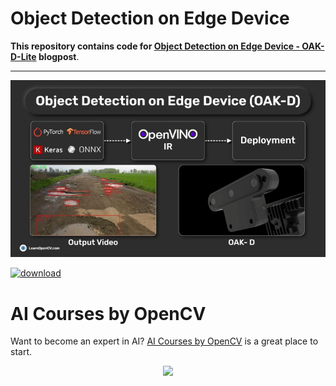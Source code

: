 # Object Detection on Edge Device

**This repository contains code for [Object Detection on Edge Device - OAK-D-Lite](https://learnopencv.com/object-detection-on-edge-device) blogpost**.

---

![](readme_images/Feature-image.gif)

[<img src="https://learnopencv.com/wp-content/uploads/2022/07/download-button-e1657285155454.png" alt="download" width="200">](https://www.dropbox.com/scl/fi/9itcfugejlcf11v2fcb33/Deployment-YOLOv8-OAK-D-Lite.zip?rlkey=vpag2p6x1ifhfj70ydhkiqkly&st=mw9d0j3e&dl=1)



# AI Courses by OpenCV

Want to become an expert in AI? [AI Courses by OpenCV](https://opencv.org/courses/) is a great place to start. 

<a href="https://opencv.org/courses/">

<p align="center"> 
<img src="https://learnopencv.com/wp-content/uploads/2023/01/AI-Courses-By-OpenCV-Github.png">
</p>
</a>

